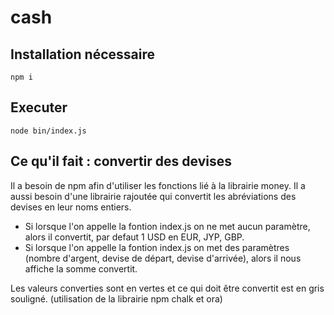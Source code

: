 # cash

## Installation nécessaire 
  `npm i`

## Executer 
  `node bin/index.js`
 
## Ce qu'il fait : convertir des devises
Il a besoin de npm afin d'utiliser les fonctions lié à la librairie money. Il a aussi besoin d'une librairie rajoutée qui convertit les abréviations des devises en leur noms entiers.

* Si lorsque l'on appelle la fontion index.js on ne met aucun paramètre, alors il convertit, par defaut 1 USD en EUR, JYP, GBP.
* Si lorsque l'on appelle la fontion index.js on met des paramètres (nombre d'argent, devise de départ, devise d'arrivée), alors il nous affiche la somme convertit.

Les valeurs converties sont en vertes et ce qui doit être convertit est en gris souligné. (utilisation de la librairie npm chalk et ora)
